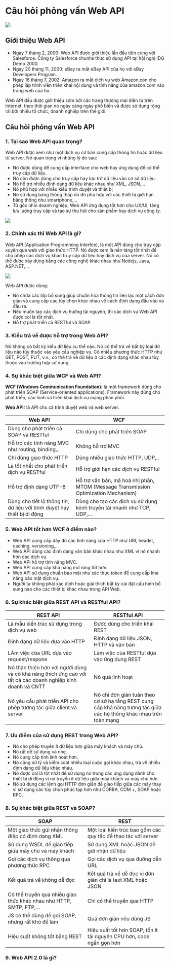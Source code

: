# Câu hỏi phỏng vấn Web API

![](./assets/web-api.jpg)

## Giới thiệu Web API

- Ngày 7 tháng 2, 2000: Web API được giới thiệu lần đầu tiên cùng với Salesforce. Công ty Salesforce chunhs thức sử dụng API tại hội nghị IDG Demo 2000.
- Ngày 20 tháng 11, 2000: eBay ra mắt eBay API của họ với eBay Developers Program.
- Ngày 16 tháng 7, 2002: Amazon ra mắt dịch vụ web Amazon.con cho phép lập trình viên triển khai nội dung và tính năng của amazon.com vào trang web của họ.

Web API đầu được giới thiệu sớm bởi các trang thương mại điện tử trên Internet. theo thời gian nó ngày càng ngày phổ biến và được sử dụng rộng rãi bởi nhiều tổ chức, doanh nghiệp trên thế giới.

## Câu hỏi phỏng vấn Web API

### 1. Tại sao Web API quan trọng?

Web API được xem như một dịch vụ cơ bản cung cấp thông tin hoặc dữ liệu từ server. Nó quan trọng vì những lý do sau:

- Nó được dùng để cung cấp interface cho web hay ứng dụng để có thể truy cập dữ liệu.
- Nó còn được dùng cho truy cập hay lưu trữ dữ liệu vào cơ sở dữ liệu.
- Nó hỗ trợ nhiều định dạng dữ liệu khác nhau như XML, JSON,...
- Nó phù hợp với nhiều kiểu trình duyệt và thiết bị
- Nó sử dụng băng thông thấp do đó phù hợp với các thiết bị giới hạn băng thông như smartphone,...
- Từ góc nhìn doanh nghiệp, Web API ứng dụng tốt hơn cho UX/UI, tăng lưu lượng truy cập và tạo sự thu hút cho sản phẩm hay dịch vụ công ty.

![](./assets/API_Application.png)

### 2. Chính xác thì Web API là gì?

Web API (Application Programming Interfce), là một API dùng cho truy cập xuyên qua web với giao thức HTTP. Nó được xem là nền tảng tốt nhất để cho phép các dịch vụ khác truy cập dữ liệu hay dịch vụ của server. Nó có thể được xây dựng bằng các công nghệ khác nhau như Nodejs, Java, ASP.NET,...

![](./assets/WEB_API.png)

Web API được dùng:
- Nó chứa các lớp bổ sung giúp chuẩn hóa thông tin liên lạc một cách đơn giản và cung cấp các tùy chọn khác nhau về cách định dạng đầu vào và đầu ra.
- Nếu muốn tạo các dịch vụ hướng tài nguyên, thì các dịch vụ Web API được coi là tốt nhất.
- Hỗ trợ phát triển cả RESTful và SOAP.

### 3. Kiểu trả về được hỗ trợ trong Web API?

Nó không có bất kỳ kiểu dữ liệu cụ thể nào. Nó có thể trả về bất kỳ loại dữ liệu nào tùy thuộc vào yêu cầu nghiệp vụ. Có nhiều phương thức HTTP như GET, POST, PUT, v.v., có thể trả về dữ liệu ở các định dạng khác nhau tùy thuộc vào trường hợp sử dụng.

### 4. Sự khác biệt giữa WCF và Web API?

**WCF (Windows Communication Foundation):** là một framework dùng cho phát triển SOAP (Service-oriented applications). Framework này dùng cho phát triển, cấu hình và triển khai dịch vụ mạng phân phối.

**Web API:** là API cho cả trình duyệt web và web server. 

| Web API | WCF |
|-|-|
| Dùng cho phát triển cả SOAP và RESTful | Chỉ dùng cho phát triển SOAP |
| Hỗ trợ các tính năng MVC như routing, binding,.. | Không hỗ trợ MVC |
| Chỉ dùng giao thức HTTP | Dùng nhiều giao thức HTTP, UDP,.. |
| Là tốt nhất cho phát triển dịch vụ RESTful | Hỗ trợ giới hạn các dịch vụ RESTful |
| Hỗ trợ định dạng UTF-8 | Hỗ trợ văn bản, mã hoá nhị phân, MTOM (Message Transmission Optimization Mechanism) |
| Dùng cho tiết lộ thông tin, dữ liệu với trình duyệt hay thiết bị di động | Dùng cho tạo các dịch vụ sử dụng kênh truyền tải nhanh như TCP, UDP,... |

### 5. Web API tốt hơn WCF ở điểm nào?

- Web API cung cấp đầy đủ các tính năng của HTTP như URI, header, caching, versioning,...
- Web API dùng các định dạng văn bản khác nhau như XML vì nó nhanh hơn các dịch vụ.
- Web API hỗ trợ tính năng MVC.
- Web API cung cấp khả năng mở rộng tốt hơn.
- Web API sử dụng chuẩn bảo mật như xác thực token để cung cấp khả năng bảo mật dịch vụ.
- Người ta không phải xác định hoặc giải thích bất kỳ cài đặt cấu hình bổ sung nào cho các thiết bị khác nhau trong API Web.

### 6. Sự khác biệt giữa REST API và RESTful API?

| REST API | RESTful API |
|-|-|
| Là mẫu kiến trúc sử dụng trong dịch vụ web | Được dùng cho triển khai REST |
| Định dạng dữ liệu dựa vào HTTP | Định dạng dữ liệu JSON, HTTP và văn bản |
| LÀm việc của URL dựa vào request/respone | Làm việc của RESTful dựa vào ứng dụng REST |
| Nó thân thiện hơn với người dùng và có khả năng thích ứng cao với tất cả các doanh nghiệp kinh doanh và CNTT | Nó quá linh hoạt |
| Nó yêu cầu phát triển API cho phép tương tác giữa client và server | Nó chỉ đơn giản tuân theo cơ sở hạ tầng REST cung cấp khả năng tương tác giữa các hệ thống khác nhau trên toàn mạng |

### 7. Ưu điểm của sử dụng REST trong Web API?

- Nó cho phép truyền ít dữ liệu hơn giữa máy khách và máy chủ.
- Nó rất dễ sử dụng và nhẹ.
- Nó cung cấp tính linh hoạt hơn.
- Nó cũng xử lý và kiểm soát nhiều loại cuộc gọi khác nhau, trả về nhiều định dạng dữ liệu khác nhau.
- Nó được coi là tốt nhất để sử dụng nó trong các ứng dụng dành cho thiết bị di động vì nó truyền ít dữ liệu giữa máy khách và máy chủ hơn.
- Nó sử dụng các lệnh gọi HTTP đơn giản để giao tiếp giữa các máy thay vì sử dụng các tùy chọn phức tạp hơn như CORBA, COM +, SOAP hoặc RPC.

### 8. Sự khác biệt giữa REST và SOAP?


| SOAP | REST |
|-|-|
| Một giao thức gửi nhận thông điệp có định dạng XML | Một loại kiến trúc bao gồm các quy tắc để thao tác với server |
| Sử dụng WSDL để giao tiếp giữa máy chủ và máy khách | Sử dụng XML hoặc JSON để gửi nhận dữ liệu |
| Gọi các dịch vụ thông qua phương thức RPC | Gọi các dịch vụ qua đường dẫn URL |
| Kết quả trả về không dễ đọc | Kết quả trả về dễ đọc vì đơn giản chỉ là text XML hoặc JSON |
| Có thể truyền qua nhiều giao thức khác nhau như HTTP, SMTP, FTP,…	| Chỉ có thể truyền qua HTTP |
| JS có thể dùng để gọi SOAP, nhưng rất khó để làm | Quá đơn giản nếu dùng JS |
| Hiệu suất không tốt bằng REST | Hiệu suất tốt hơn SOAP, tốn ít tài nguyên CPU hơn, code ngắn gọn hơn |

### 9. Web API 2.0 là gì?


